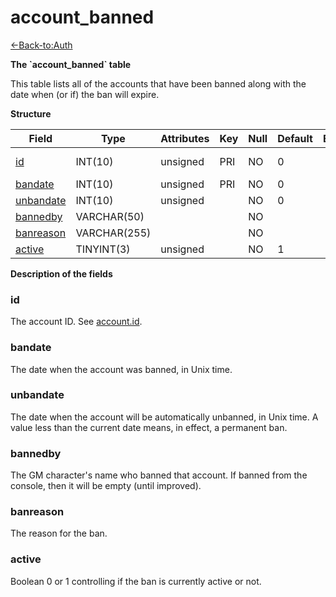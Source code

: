 # account\_banned

[<-Back-to:Auth](database-auth.md)

**The \`account\_banned\` table**

This table lists all of the accounts that have been banned along with the date when (or if) the ban will expire.

**Structure**

| Field          | Type         | Attributes | Key | Null | Default | Extra | Comment    |
|----------------|--------------|------------|-----|------|---------|-------|------------|
| [id][1]        | INT(10)      | unsigned   | PRI | NO   | 0       |       | Account id |
| [bandate][2]   | INT(10)      | unsigned   | PRI | NO   | 0       |       |            |
| [unbandate][3] | INT(10)      | unsigned   |     | NO   | 0       |       |            |
| [bannedby][4]  | VARCHAR(50)  |            |     | NO   |         |       |            |
| [banreason][5] | VARCHAR(255) |            |     | NO   |         |       |            |
| [active][6]    | TINYINT(3)   | unsigned   |     | NO   | 1       |       |            |

[1]: #id
[2]: #bandate
[3]: #unbandate
[4]: #bannedby
[5]: #banreason
[6]: #active

**Description of the fields**

### id

The account ID. See [account.id](account#id).

### bandate

The date when the account was banned, in Unix time.

### unbandate

The date when the account will be automatically unbanned, in Unix time. A value less than the current date means, in effect, a permanent ban.

### bannedby

The GM character's name who banned that account. If banned from the console, then it will be empty (until improved).

### banreason

The reason for the ban.

### active

Boolean 0 or 1 controlling if the ban is currently active or not.
